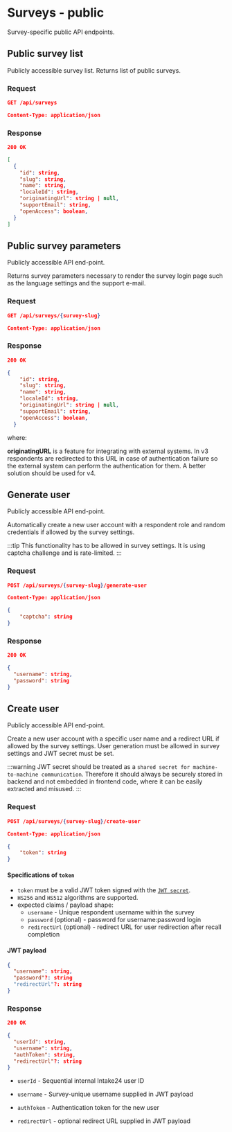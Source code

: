 # Surveys - public

Survey-specific public API endpoints.

## Public survey list

Publicly accessible survey list. Returns list of public surveys.

### Request

```json
GET /api/surveys

Content-Type: application/json
```

### Response

```json
200 OK

[
  {
    "id": string,
    "slug": string,
    "name": string,
    "localeId": string,
    "originatingUrl": string | null,
    "supportEmail": string,
    "openAccess": boolean,
  }
]
```

## Public survey parameters

Publicly accessible API end-point.

Returns survey parameters necessary to render the survey login page such as the language settings and the support e-mail.

### Request

```json
GET /api/surveys/{survey-slug}

Content-Type: application/json
```

### Response

```json
200 OK

{
    "id": string,
    "slug": string,
    "name": string,
    "localeId": string,
    "originatingUrl": string | null,
    "supportEmail": string,
    "openAccess": boolean,
  }
```

where:

**originatingURL** is a feature for integrating with external systems. In v3 respondents are redirected to this URL
in case of authentication failure so the external system can perform the authentication for them. A better solution
should be used for v4.

## Generate user

Publicly accessible API end-point.

Automatically create a new user account with a respondent role and random credentials if allowed by the survey settings.

:::tip
This functionality has to be allowed in survey settings. It is using captcha challenge and is rate-limited.
:::

### Request

```json
POST /api/surveys/{survey-slug}/generate-user

Content-Type: application/json

{
    "captcha": string
}
```

### Response

```json
200 OK

{
  "username": string,
  "password": string
}
```

## Create user

Publicly accessible API end-point.

Create a new user account with a specific user name and a redirect URL if allowed by the survey settings. User generation must be allowed in survey settings and JWT secret must be set.

:::warning
JWT secret should be treated as a `shared secret for machine-to-machine communication`. Therefore it should always be securely stored in backend and not embedded in frontend code, where it can be easily extracted and misused.
:::

### Request

```json
POST /api/surveys/{survey-slug}/create-user

Content-Type: application/json

{
    "token": string
}
```

#### Specifications of `token`

- `token` must be a valid JWT token signed with the [`JWT secret`](/admin/surveys/#users-settings).
- `HS256` and `HS512` algorithms are supported.
- expected claims / payload shape:
  - `username` - Unique respondent username within the survey
  - `password` (optional) - password for username:password login
  - `redirectUrl` (optional) - redirect URL for user redirection after recall completion

#### JWT payload

```json
{
  "username": string,
  "password"?: string
  "redirectUrl"?: string
}
```

### Response

```json
200 OK

{
  "userId": string,
  "username": string,
  "authToken": string,
  "redirectUrl"?: string
}
```

- `userId` - Sequential internal Intake24 user ID

- `username` - Survey-unique username supplied in JWT payload

- `authToken` - Authentication token for the new user

- `redirectUrl` - optional redirect URL supplied in JWT payload
